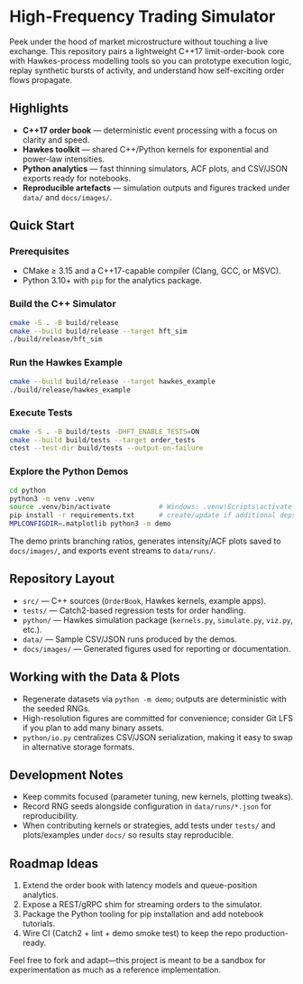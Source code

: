 # High-Frequency Trading Simulator

Peek under the hood of market microstructure without touching a live exchange. This repository pairs a lightweight C++17 limit-order-book core with Hawkes-process modelling tools so you can prototype execution logic, replay synthetic bursts of activity, and understand how self-exciting order flows propagate.

## Highlights
- **C++17 order book** — deterministic event processing with a focus on clarity and speed.
- **Hawkes toolkit** — shared C++/Python kernels for exponential and power-law intensities.
- **Python analytics** — fast thinning simulators, ACF plots, and CSV/JSON exports ready for notebooks.
- **Reproducible artefacts** — simulation outputs and figures tracked under `data/` and `docs/images/`.

## Quick Start

### Prerequisites
- CMake ≥ 3.15 and a C++17-capable compiler (Clang, GCC, or MSVC).
- Python 3.10+ with `pip` for the analytics package.

### Build the C++ Simulator
```bash
cmake -S . -B build/release
cmake --build build/release --target hft_sim
./build/release/hft_sim
```

### Run the Hawkes Example
```bash
cmake --build build/release --target hawkes_example
./build/release/hawkes_example
```

### Execute Tests
```bash
cmake -S . -B build/tests -DHFT_ENABLE_TESTS=ON
cmake --build build/tests --target order_tests
ctest --test-dir build/tests --output-on-failure
```

### Explore the Python Demos
```bash
cd python
python3 -m venv .venv
source .venv/bin/activate            # Windows: .venv\Scripts\activate
pip install -r requirements.txt      # create/update if additional deps are needed
MPLCONFIGDIR=.matplotlib python3 -m demo
```
The demo prints branching ratios, generates intensity/ACF plots saved to `docs/images/`, and exports event streams to `data/runs/`.

## Repository Layout
- `src/` — C++ sources (`OrderBook`, Hawkes kernels, example apps).
- `tests/` — Catch2-based regression tests for order handling.
- `python/` — Hawkes simulation package (`kernels.py`, `simulate.py`, `viz.py`, etc.).
- `data/` — Sample CSV/JSON runs produced by the demos.
- `docs/images/` — Generated figures used for reporting or documentation.

## Working with the Data & Plots
- Regenerate datasets via `python -m demo`; outputs are deterministic with the seeded RNGs.
- High-resolution figures are committed for convenience; consider Git LFS if you plan to add many binary assets.
- `python/io.py` centralizes CSV/JSON serialization, making it easy to swap in alternative storage formats.

## Development Notes
- Keep commits focused (parameter tuning, new kernels, plotting tweaks).
- Record RNG seeds alongside configuration in `data/runs/*.json` for reproducibility.
- When contributing kernels or strategies, add tests under `tests/` and plots/examples under `docs/` so results stay reproducible.

## Roadmap Ideas
1. Extend the order book with latency models and queue-position analytics.
2. Expose a REST/gRPC shim for streaming orders to the simulator.
3. Package the Python tooling for pip installation and add notebook tutorials.
4. Wire CI (Catch2 + lint + demo smoke test) to keep the repo production-ready.

Feel free to fork and adapt—this project is meant to be a sandbox for experimentation as much as a reference implementation.

